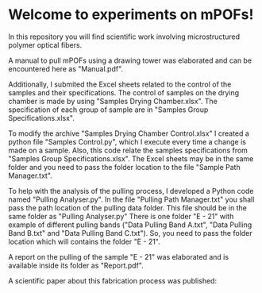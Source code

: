 # Welcome to experiments on mPOFs!

In this repository you will find scientific work involving microstructured polymer optical fibers.

A manual to pull mPOFs using a drawing tower was elaborated and can be encountered here as "Manual.pdf".

Additionally, I submited the Excel sheets related to the control of the samples and their specifications.
The control of samples on the drying chamber is made by using "Samples Drying Chamber.xlsx".
The specification of each group of sample are in "Samples Group Specifications.xlsx".

To modify the archive "Samples Drying Chamber Control.xlsx" I created a python file "Samples Control.py", which I execute every time a change is made on a sample.
Also, this code relate the samples specifications from "Samples Group Specifications.xlsx".
The Excel sheets may be in the same folder and you need to pass the folder location to the file "Sample Path Manager.txt".

To help with the analysis of the pulling process, I developed a Python code named "Pulling Analyser.py".
In the file "Pulling Path Manager.txt" you shall pass the path location of the pulling data folder.
This file should be in the same folder as "Pulling Analyser.py"
There is one folder "E - 21" with example of different pulling bands ("Data Pulling Band A.txt", "Data Pulling Band B.txt" and "Data Pulling Band C.txt").
So, you need to pass the folder location which will contains the folder "E - 21".

A report on the pulling of the sample "E - 21" was elaborated and is available inside its folder as "Report.pdf".

A scientific paper about this fabrication process was published:
